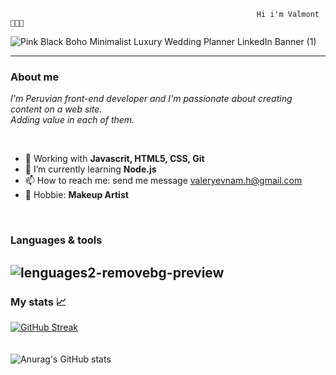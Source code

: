                                                            Hi i'm Valmont 👩‍💻👋

![Pink Black Boho Minimalist Luxury Wedding Planner LinkedIn Banner (1)](https://user-images.githubusercontent.com/108588943/220026526-1643395e-6ae9-417a-91db-cbfb217750ef.png)


---

### About me 

_I'm Peruvian front-end developer and I'm passionate about creating content on a web site. <br>
Adding value in each of them._

<br>

- 🔭 Working with **Javascrit, HTML5, CSS, Git**
- 🌱 I’m currently learning **Node.js**
- 📫 How to reach me:  send me message [valeryevnam.h@gmail.com](url)
- 💄 Hobbie: **Makeup Artist**

<br>

### Languages & tools

![lenguages2-removebg-preview](https://user-images.githubusercontent.com/108588943/220025721-553f3436-0bfa-490e-849b-9a3e02cf59b7.png)
---


### My stats 📈
[![GitHub Streak](http://github-readme-streak-stats.herokuapp.com?user=valmontx&theme=dark&hide_border=true)](https://git.io/streak-stats) 
<br>
<br>
<br>
![Anurag's GitHub stats](https://github-readme-stats.vercel.app/api?username=Valmontx&show_icons=true&theme=radical)
